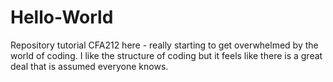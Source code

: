 # Hello-World
Repository tutorial
CFA212 here - really starting to get overwhelmed by the world of coding.  I like the structure of coding but it feels like there is a great deal that is assumed everyone knows.

